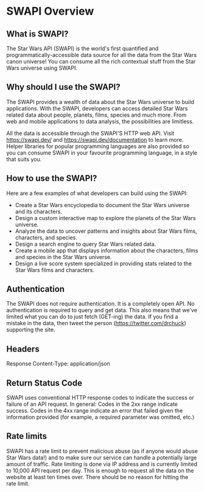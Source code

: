 # SWAPI Overview
## What is SWAPI?
The Star Wars API (SWAPI) is the world's first quantified and programmatically-accessible data source for all the data from the Star Wars canon universe! You can consume all the rich contextual stuff from the Star Wars universe using SWAPI.
## Why should I use the SWAPI?
The SWAPI provides a wealth of data about the Star Wars universe to build applications. With the SWAPI, developers can access detailed Star Wars related data about people, planets, films, species and much more. From web and mobile applications to data analysis, the possibilities are limitless.

All the data is accessible through the SWAPI'S HTTP web API.
Visit https://swapi.dev/ and https://swapi.dev/documentation to learn more.
Helper libraries for popular programming languages are also provided so you can consume SWAPI in your favourite programming language, in a style that suits you.
## How to use the SWAPI?
Here are a few examples of what developers can build using the SWAPI:
- Create a Star Wars encyclopedia to document the Star Wars universe and its characters.
- Design a custom interactive map to explore the planets of the Star Wars universe.
- Analyze the data to uncover patterns and insights about Star Wars films, characters, and species.
- Design a search engine to query Star Wars related data.
- Create a mobile app that displays information about the characters, films and species in the Star Wars universe.
- Design a live score system specialized in providing stats related to the Star Wars films and characters.
## Authentication
The SWAPI does not require authentication.
It is a completely open API. No authentication is required to query and get data. This also means that we've limited what you can do to just fetch (GET-ing) the data. If you find a mistake in the data, then tweet the person (https://twitter.com/drchuck) supporting the site.
## Headers
Response Content-Type: application/json
## Return Status Code
SWAPI uses conventional HTTP response codes to indicate the success or failure of an API request. In general: Codes in the 2xx range indicate success. Codes in the 4xx range indicate an error that failed given the information provided (for example, a required parameter was omitted, etc.)
## Rate limits
SWAPI has a rate limit to prevent malicious abuse (as if anyone would abuse Star Wars data!) and to make sure our service can handle a potentially large amount of traffic. Rate limiting is done via IP address and is currently limited to 10,000 API request per day. This is enough to request all the data on the website at least ten times over. There should be no reason for hitting the rate limit.
